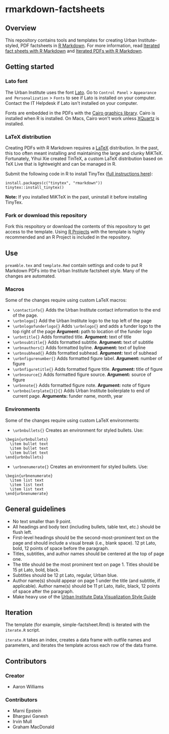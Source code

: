 # rmarkdown-factsheets

## Overview

This repository contains tools and templates for creating Urban Institute-styled, PDF factsheets in [R Markdown](https://rmarkdown.rstudio.com/). For more information, read [Iterated fact sheets with R Markdown](https://medium.com/@urban_institute/iterated-fact-sheets-with-r-markdown-d685eb4eafce) and [Iterated PDFs with R Markdown](https://medium.com/@urban_institute/iterated-pdfs-with-r-markdown-144e2a6d6a1a).

## Getting started

### Lato font

The Urban Institute uses the font [Lato](https://fonts.google.com/specimen/Lato). Go to `Control Panel` > `Appearance and Personalization` > `Fonts` to see if Lato is installed on your computer. Contact the IT Helpdesk if Lato isn't installed on your computer. 

Fonts are embedded in the PDFs with the [Cairo graphics library](https://www.cairographics.org/). Cairo is installed when R is installed. On Macs, Cairo won't work unless [XQuartz](https://www.xquartz.org/) is installed. 

### LaTeX distribution

Creating PDFs with R Markdown requires a [LaTeX](https://www.latex-project.org/about/) distribution. In the past, this too often meant installing and maintaining the large and clunky MiKTeX. Fortunately, Yihui Xie created TinTeX, a custom LaTeX distribution based on TeX Live that is lightweight and can be managed in R.

Submit the following code in R to install TinyTex ([full instructions here](https://yihui.name/tinytex/)):

```
install.packages(c("tinytex", "rmarkdown"))
tinytex::install_tinytex()
```
**Note:** If you installed MiKTeX in the past, uninstall it before installing TinyTex. 

### Fork or download this repository

Fork this respoitory or download the contents of this repository to get access to the template. Using [R Projects](https://ui-research.github.io/r-at-urban/intro-to-r.html#projects) with the template is highly recommended and an R Project is included in the repository.  

## Use

`preamble.tex` and `template.Rmd` contain settings and code to put R Markdown PDFs into the Urban Institute factsheet style. Many of the changes are automated. 

### Macros

Some of the changes require using custom LaTeX macros:

* `\contactinfo{}` Adds the Urban Institute contact information to the end of the page. 
* `\urbnlogo{}` Add the Urban Institute logo to the top left of the page
* `\urbnlogofunderlogo{}` Adds `\urbnlogo{}` and adds a funder logo to the top right of the page **Argument:** path to location of the funder logo
* `\urbntitle{}` Adds formatted title. **Argument:** text of title
* `\urbnsubtitle{}` Adds formatted subtitle. **Argument:** text of subtitle
* `\urbnauthors{}` Adds formatted byline. **Argument:** text of byline
* `\urbnsubhead{}` Adds formatted subhead. **Argument:** text of subhead
* `\urbnfigurenumber{}` Adds formatted figure label. **Argument:** number of figure
* `\urbnfiguretitle{}` Adds formatted figure title. **Argument:** title of figure
* `\urbnsource{}` Adds formatted figure source. **Argument:** source of figure
* `\urbnnote{}` Adds formatted figure note. **Argument:** note of figure
* `\urbnboilerplate{}{}{}` Adds Urban Institute boilerplate to end of current page. **Arguments:** funder name, month, year

### Environments

Some of the changes require using custom LaTeX environments:

* `\urbnbullets{}` Creates an environment for styled bullets. Use:

```
\begin{urbnbullets}
  \item bullet text
  \item bullet text
  \item bullet text
\end{urbnbullets}
```

* `\urbnenumerate{}` Creates an environment for styled bullets. Use:

```
\begin{urbnenumerate}
  \item list text
  \item list text
  \item list text
\end{urbnenumerate}
```

## General guidelines

* No text smaller than 9 point.
* All headings and body text (including bullets, table text, etc.) should be flush left.
* First-level headings should be the second-most-prominent text on the page and should include a visual break (i.e., blank space). 12 pt Lato, bold, 12 points of space before the paragraph.
* Titles, subtitles, and author names should be centered at the top of page one.
* The title should be the most prominent text on page 1. Titles should be 15 pt Lato, bold, black.
* Subtitles should be 12 pt Lato, regular, Urban blue.
* Author name(s) should appear on page 1 under the title (and subtitle, if applicable). Author name(s) should be 11 pt Lato, italic, black, 12 points of space after the paragraph.
* Make heavy use of the [Urban Institute Data Visualization Style Guide](http://urbaninstitute.github.io/graphics-styleguide/)

## Iteration

The template (for example, simple-factsheet.Rmd) is iterated with the `iterate.R` script. 

`iterate.R` takes an index, creates a data frame with outfile names and parameters, and iterates the template across each row of the data frame. 

## Contributors

### Creator

* Aaron Williams

### Contributors

* Marni Epstein
* Bhargavi Ganesh
* Irvin Mull
* Graham MacDonald 
